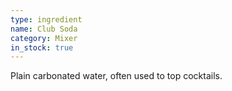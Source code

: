 ```yaml
---
type: ingredient
name: Club Soda
category: Mixer
in_stock: true
---
```


Plain carbonated water, often used to top cocktails.
